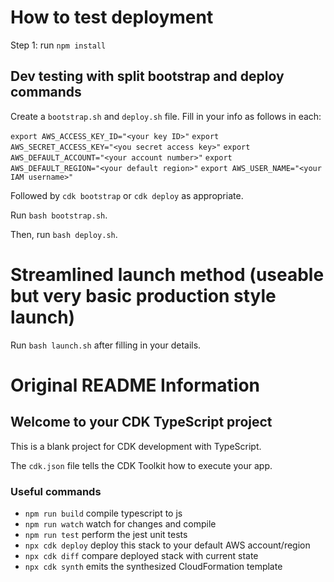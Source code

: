 # How to test deployment

Step 1: run `npm install`

## Dev testing with split bootstrap and deploy commands

Create a `bootstrap.sh` and `deploy.sh` file. Fill in your info as follows in each:

`export AWS_ACCESS_KEY_ID="<your key ID>"`
`export AWS_SECRET_ACCESS_KEY="<you secret access key>"`
`export AWS_DEFAULT_ACCOUNT="<your account number>"`
`export AWS_DEFAULT_REGION="<your default region>"`
`export AWS_USER_NAME="<your IAM username>"`

Followed by `cdk bootstrap` or `cdk deploy` as appropriate.

Run `bash bootstrap.sh`.

Then, run `bash deploy.sh`.

# Streamlined launch method (useable but very basic production style launch)

Run `bash launch.sh` after filling in your details.

# Original README Information

## Welcome to your CDK TypeScript project

This is a blank project for CDK development with TypeScript.

The `cdk.json` file tells the CDK Toolkit how to execute your app.

### Useful commands

* `npm run build`   compile typescript to js
* `npm run watch`   watch for changes and compile
* `npm run test`    perform the jest unit tests
* `npx cdk deploy`  deploy this stack to your default AWS account/region
* `npx cdk diff`    compare deployed stack with current state
* `npx cdk synth`   emits the synthesized CloudFormation template
